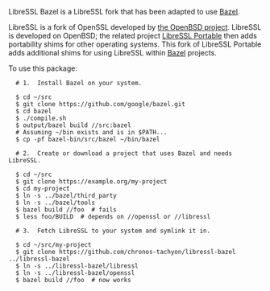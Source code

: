 LibreSSL Bazel is a LibreSSL fork that has been adapted to use [Bazel][1].

LibreSSL is a fork of OpenSSL developed by [the OpenBSD project][2].  LibreSSL
is developed on OpenBSD; the related project [LibreSSL Portable][3] then adds
portability shims for other operating systems.  This fork of LibreSSL Portable
adds additional shims for using LibreSSL within [Bazel][1] projects.

To use this package:

      # 1.  Install Bazel on your system.

      $ cd ~/src
      $ git clone https://github.com/google/bazel.git
      $ cd bazel
      $ ./compile.sh
      $ output/bazel build //src:bazel
      # Assuming ~/bin exists and is in $PATH...
      $ cp -pf bazel-bin/src/bazel ~/bin/bazel

      # 2.  Create or download a project that uses Bazel and needs LibreSSL.

      $ cd ~/src
      $ git clone https://example.org/my-project
      $ cd my-project
      $ ln -s ../bazel/third_party
      $ ln -s ../bazel/tools
      $ bazel build //foo  # fails
      $ less foo/BUILD  # depends on //openssl or //libressl

      # 3.  Fetch LibreSSL to your system and symlink it in.

      $ cd ~/src/my-project
      $ git clone https://github.com/chronos-tachyon/libressl-bazel ../libressl-bazel
      $ ln -s ../libressl-bazel/libressl
      $ ln -s ../libressl-bazel/openssl
      $ bazel build //foo  # now works

[1]: http://bazel.io/
[2]: http://www.openbsd.org/
[3]: https://github.com/libressl-portable/portable

